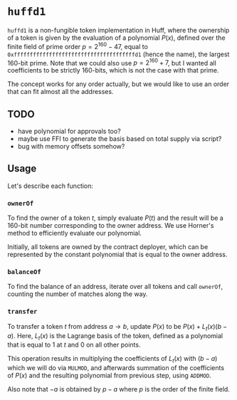 # `huffd1`

`huffd1` is a non-fungible token implementation in Huff, where the ownership of a token is given by the evaluation of a polynomial $P(x)$, defined over the finite field of prime order $p = 2^{160} - 47$, equal to `0xffffffffffffffffffffffffffffffffffffffd1` (hence the name), the largest 160-bit prime. Note that we could also use $p = 2^{160} + 7$, but I wanted all coefficients to be strictly 160-bits, which is not the case with that prime.

The concept works for any order actually, but we would like to use an order that can fit almost all the addresses.

## TODO

- have polynomial for approvals too?
- maybe use FFI to generate the basis based on total supply via script?
- bug with memory offsets somehow?

## Usage

Let's describe each function:

### `ownerOf`

To find the owner of a token $t$, simply evaluate $P(t)$ and the result will be a 160-bit number corresponding to the owner address. We use Horner's method to efficiently evaluate our polynomial.

Initially, all tokens are owned by the contract deployer, which can be represented by the constant polynomial that is equal to the owner address.

### `balanceOf`

To find the balance of an address, iterate over all tokens and call `ownerOf`, counting the number of matches along the way.

### `transfer`

To transfer a token $t$ from address $a \to b$, update $P(x)$ to be $P(x) + L_t(x)(b - a)$. Here, $L_t(x)$ is the Lagrange basis of the token, defined as a polynomial that is equal to 1 at $t$ and 0 on all other points.

This operation results in multiplying the coefficients of $L_t(x)$ with $(b - a)$ which we will do via `MULMOD`, and afterwards summation of the coefficients of $P(x)$ and the resulting polynomial from previous step, using `ADDMOD`.

Also note that $-a$ is obtained by $p-a$ where $p$ is the order of the finite field.
